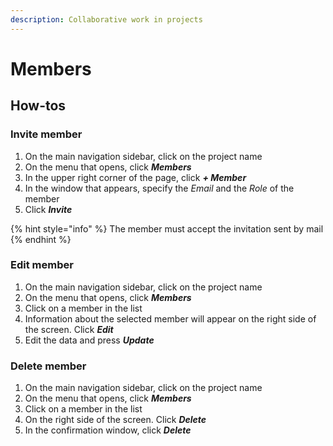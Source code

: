 ```yaml
---
description: Collaborative work in projects
---
```


# Members

## How-tos

### Invite member

1. On the main navigation sidebar, click on the project name
2. On the menu that opens, click _**Members**_
3. In the upper right corner of the page, click _**+ Member**_
4. In the window that appears, specify the _Email_ and the _Role_ of the member
5. Click _**Invite**_

{% hint style="info" %}
The member must accept the invitation sent by mail
{% endhint %}

### Edit member

1. On the main navigation sidebar, click on the project name
2. On the menu that opens, click _**Members**_
3. Click on a member in the list
4. Information about the selected member will appear on the right side of the screen. Click _**Edit**_
5. Edit the data and press _**Update**_

### Delete member

1. On the main navigation sidebar, click on the project name
2. On the menu that opens, click _**Members**_
3. Click on a member in the list
4. On the right side of the screen. Click _**Delete**_
5. In the confirmation window, click _**Delete**_

